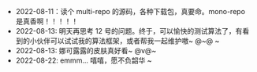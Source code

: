 - 2022-08-11：读个 multi-repo 的源码，各种下载包，真要命。mono-repo 是真香啊！！！！！
- 2022-08-13: 明天再思考 12 号的问题。终于，可以愉快的测试算法了，有看到的小伙伴可以试试我的算法框架，或者帮我一起维护嗷~ @~@ ~
- 2022-08-13: 娜可露露的皮肤真好看~ @v@~
- 2022-08-22: emmm... 嘻嘻，愿不负韶华 ~ 